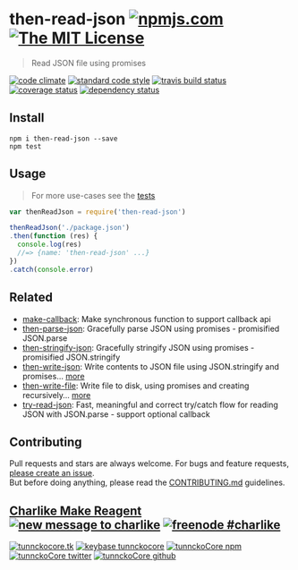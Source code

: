 # then-read-json [![npmjs.com][npmjs-img]][npmjs-url] [![The MIT License][license-img]][license-url] 

> Read JSON file using promises

[![code climate][codeclimate-img]][codeclimate-url] [![standard code style][standard-img]][standard-url] [![travis build status][travis-img]][travis-url] [![coverage status][coveralls-img]][coveralls-url] [![dependency status][david-img]][david-url]


## Install
```
npm i then-read-json --save
npm test
```


## Usage
> For more use-cases see the [tests](./test.js)

```js
var thenReadJson = require('then-read-json')

thenReadJson('./package.json')
.then(function (res) {
  console.log(res)
  //=> {name: 'then-read-json' ...}
})
.catch(console.error)
```


## Related
- [make-callback](https://github.com/tunnckoCore/make-callback): Make synchronous function to support callback api
- [then-parse-json](https://github.com/tunnckoCore/then-parse-json): Gracefully parse JSON using promises - promisified JSON.parse
- [then-stringify-json](https://github.com/tunnckoCore/then-stringify-json): Gracefully stringify JSON using promises - promisified JSON.stringify
- [then-write-json](https://github.com/tunnckocore/then-write-json): Write contents to JSON file using JSON.stringify and promises… [more](https://github.com/tunnckocore/then-write-json)
- [then-write-file](https://github.com/tunnckocore/then-write-file): Write file to disk, using promises and creating recursively… [more](https://github.com/tunnckocore/then-write-file)
- [try-read-json](https://github.com/tunnckoCore/try-read-json): Fast, meaningful and correct try/catch flow for reading JSON with JSON.parse - support optional callback



## Contributing

Pull requests and stars are always welcome. For bugs and feature requests, [please create an issue](https://github.com/tunnckoCore/then-read-json/issues/new).  
But before doing anything, please read the [CONTRIBUTING.md](./CONTRIBUTING.md) guidelines.


## [Charlike Make Reagent](http://j.mp/1stW47C) [![new message to charlike][new-message-img]][new-message-url] [![freenode #charlike][freenode-img]][freenode-url]

[![tunnckocore.tk][author-www-img]][author-www-url] [![keybase tunnckocore][keybase-img]][keybase-url] [![tunnckoCore npm][author-npm-img]][author-npm-url] [![tunnckoCore twitter][author-twitter-img]][author-twitter-url] [![tunnckoCore github][author-github-img]][author-github-url]


[npmjs-url]: https://www.npmjs.com/package/then-read-json
[npmjs-img]: https://img.shields.io/npm/v/then-read-json.svg?label=then-read-json

[license-url]: https://github.com/tunnckoCore/then-read-json/blob/master/LICENSE.md
[license-img]: https://img.shields.io/badge/license-MIT-blue.svg


[codeclimate-url]: https://codeclimate.com/github/tunnckoCore/then-read-json
[codeclimate-img]: https://img.shields.io/codeclimate/github/tunnckoCore/then-read-json.svg

[travis-url]: https://travis-ci.org/tunnckoCore/then-read-json
[travis-img]: https://img.shields.io/travis/tunnckoCore/then-read-json.svg

[coveralls-url]: https://coveralls.io/r/tunnckoCore/then-read-json
[coveralls-img]: https://img.shields.io/coveralls/tunnckoCore/then-read-json.svg

[david-url]: https://david-dm.org/tunnckoCore/then-read-json
[david-img]: https://img.shields.io/david/tunnckoCore/then-read-json.svg

[standard-url]: https://github.com/feross/standard
[standard-img]: https://img.shields.io/badge/code%20style-standard-brightgreen.svg


[author-www-url]: http://www.tunnckocore.tk
[author-www-img]: https://img.shields.io/badge/www-tunnckocore.tk-fe7d37.svg

[keybase-url]: https://keybase.io/tunnckocore
[keybase-img]: https://img.shields.io/badge/keybase-tunnckocore-8a7967.svg

[author-npm-url]: https://www.npmjs.com/~tunnckocore
[author-npm-img]: https://img.shields.io/badge/npm-~tunnckocore-cb3837.svg

[author-twitter-url]: https://twitter.com/tunnckoCore
[author-twitter-img]: https://img.shields.io/badge/twitter-@tunnckoCore-55acee.svg

[author-github-url]: https://github.com/tunnckoCore
[author-github-img]: https://img.shields.io/badge/github-@tunnckoCore-4183c4.svg

[freenode-url]: http://webchat.freenode.net/?channels=charlike
[freenode-img]: https://img.shields.io/badge/freenode-%23charlike-5654a4.svg

[new-message-url]: https://github.com/tunnckoCore/messages
[new-message-img]: https://img.shields.io/badge/send%20me-message-green.svg

